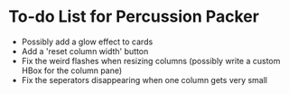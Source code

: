 # To-do List for Percussion Packer

* Possibly add a glow effect to cards
* Add a 'reset column width' button
* Fix the weird flashes when resizing columns (possibly write a custom HBox for the column pane)
* Fix the seperators disappearing when one column gets very small